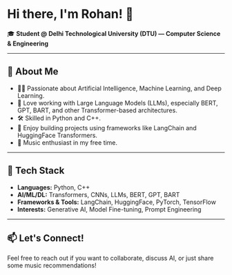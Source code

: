 # Hi there, I'm Rohan! 👋

🎓 **Student @ Delhi Technological University (DTU) — Computer Science & Engineering**

---

## 🚀 About Me

- 👨‍💻 Passionate about Artificial Intelligence, Machine Learning, and Deep Learning.
- 🤖 Love working with Large Language Models (LLMs), especially BERT, GPT, BART, and other Transformer-based architectures.
- 🛠️ Skilled in Python and C++.
- 🧠 Enjoy building projects using frameworks like LangChain and HuggingFace Transformers.
- 🎵 Music enthusiast in my free time.

---

## 🧰 Tech Stack

- **Languages:** Python, C++
- **AI/ML/DL:** Transformers, CNNs, LLMs, BERT, GPT, BART
- **Frameworks & Tools:** LangChain, HuggingFace, PyTorch, TensorFlow
- **Interests:** Generative AI, Model Fine-tuning, Prompt Engineering

---

## 📫 Let's Connect!

Feel free to reach out if you want to collaborate, discuss AI, or just share some music recommendations!

